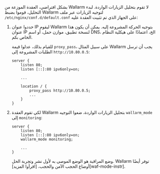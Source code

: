 بشكل افتراضي، العقدة الموزعة من Wallarm لا تقوم بتحليل الزيارات الواردة. لبدء التحليل، قوموا بضبط Wallarm لتوجيه الزيارات عبر ملف `/etc/nginx/conf.d/default.conf` على الجهاز الذي تم تثبيت العقدة عليه:

1. حددوا عنوان IP ليقوم Wallarm بتوجيه الحركة المشروعة إليه. يمكن أن يكون هذا عنوان IP لنسخة تطبيق، موازن حمل، أو اسم DNS، الخ، اعتمادًا على هيكلية النظام الخاص بكم.

    للقيام بذلك، عدلوا قيمة `proxy_pass`، على سبيل المثال Wallarm يجب أن ترسل الطلبات المشروعة إلى `http://10.80.0.5`:

    ```
    server {
        listen 80;
        listen [::]:80 ipv6only=on;

        ...

        location / {
            proxy_pass http://10.80.0.5; 
            ...
        }
    }
    ```
1. لكي تقوم العقدة Wallarm بتحليل الزيارات الواردة، ضعوا التوجيه `wallarm_mode` إلى `monitoring`:

    ```
    server {
        listen 80;
        listen [::]:80 ipv6only=on;
        wallarm_mode monitoring;

        ...
    }
    ```

    وضع المراقبة هو الوضع الموصى به لأول نشر وتجربة الحل. Wallarm توفر أيضًا أوضاع الحجب الآمن والحجب، [اقرأوا المزيد][waf-mode-instr].